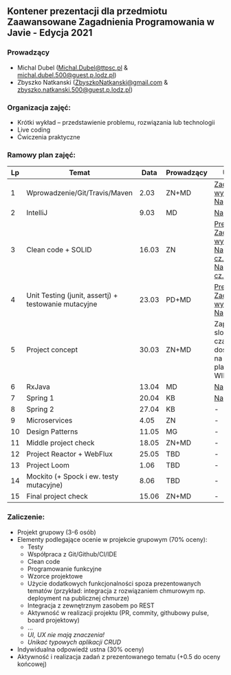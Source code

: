## Kontener prezentacji dla przedmiotu Zaawansowane Zagadnienia Programowania w Javie - Edycja 2021

### Prowadzący 
- Michal Dubel (Michal.Dubel@ttpsc.pl & michal.dubel.500@guest.p.lodz.pl)
- Zbyszko Natkanski (ZbyszkoNatkanski@gmail.com & zbyszko.natkanski.500@guest.p.lodz.pl)

### Organizacja zajęć:
- Krótki wykład – przedstawienie problemu, rozwiązania lub technologii
- Live coding
- Ćwiczenia praktyczne

### Ramowy plan zajęć: 
Lp | Temat | Data | Prowadzący | Uwagi
--- | --- | --- | --- | --- 
1 | Wprowadzenie/Git/Travis/Maven | 2.03 | ZN+MD | [Zadania do wykonania](https://github.com/zzpj/pl-java2021/blob/main/Git-Maven.md)<br/>[Nagranie](https://youtu.be/soDE1Fh0CJ0)
2 | IntelliJ | 9.03 | MD | [Nagranie](https://youtu.be/3ZEumd0fFR4)
3 | Clean code + SOLID | 16.03 | ZN | [Prezentacja](https://github.com/zzpj/pl-java2021/blob/main/ZZPJ2021-clean_code_solid.pdf)<br/>[Zadanie do wykonania](https://github.com/zzpj/solid2021)<br />[Nagranie cz. 1](https://youtu.be/0U_YBx39L9c)<br />[Nagranie cz. 2](https://youtu.be/ER75sR6o4SU)
4 | Unit Testing (junit, assertj) + testowanie mutacyjne | 23.03  | PD+MD | [Prezentacja](https://github.com/zzpj/pl-java2021/blob/main/ZZPJ2021-unit_testing.pdf)<br />[Zadania do wykonania](https://github.com/zzpj/unit_testing_2021) <br />[Nagranie](https://youtu.be/MYvlDsiG8Yo)
5 | Project concept | 30.03 | ZN+MD | Zapisy na sloty czasowe są dostępne na platformie WIKAMP
6 | RxJava | 13.04 | MD | [Nagranie](https://youtu.be/tXXTioIM9x4)
7 | Spring 1 | 20.04 | KB | [Nagranie](https://youtu.be/WiySWxSMfcE)
8 | Spring 2 | 27.04 | KB | -
9 | Microservices | 4.05 | ZN | -
10 | Design Patterns | 11.05 | MG | -
11 | Middle project check | 18.05 | ZN+MD | -
12 | Project Reactor + WebFlux | 25.05 | TBD | -
13 | Project Loom | 1.06 | TBD | -
14 | Mockito (+ Spock i ew. testy mutacyjne)  | 8.06 | TBD | -
15 | Final project check | 15.06 | ZN+MD | -


### Zaliczenie:
- Projekt grupowy (3-6 osób)
- Elementy podlegające ocenie w projekcie grupowym (70% oceny):
  - Testy
  - Współpraca z Git/Github/CI/IDE
  - Clean code
  - Programowanie funkcyjne
  - Wzorce projektowe
  - Użycie dodatkowych funkcjonalności spoza prezentowanych tematów (przykład: integracja z rozwiązaniem chmurowym np. deployment na publicznej chmurze)
  - Integracja z zewnętrznym zasobem po REST
  - Aktywność w realizacji projektu (PR, commity, githubowy pulse, board projektowy)
  - ...
  - *UI, UX nie mają znaczenia!*
  - *Unikać typowych aplikacji CRUD*
- Indywidualna odpowiedź ustna (30% oceny)
- Aktywność i realizacja zadań z prezentowanego tematu (+0.5 do oceny końcowej)
